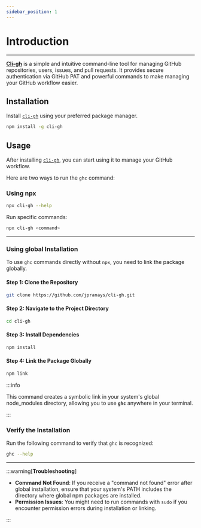 ```yaml
---
sidebar_position: 1
---
```


# Introduction
---

[**Cli-gh**](https://www.npmjs.com/package/cli-gh) is a simple and intuitive command-line tool for managing GitHub repositories, users, issues, and pull requests. It provides secure authentication via GitHub PAT and powerful commands to make managing your GitHub workflow easier.

## Installation

Install [`cli-gh`](https://www.npmjs.com/package/cli-gh) using your preferred package manager.

```bash
npm install -g cli-gh
```

## Usage

After installing [`cli-gh`](https://www.npmjs.com/package/cli-gh), you can start using it to manage your GitHub workflow.

Here are two ways to run the `ghc` command:

### Using npx

```bash
npx cli-gh --help
```

Run specific commands:

```bash
npx cli-gh <command> 
```

---------

### Using global Installation

To use `ghc` commands directly without `npx`, you need to link the package globally.

#### Step 1: Clone the Repository

```bash
git clone https://github.com/jpranays/cli-gh.git
```

#### Step 2: Navigate to the Project Directory

```bash
cd cli-gh
```

#### Step 3: Install Dependencies

```bash
npm install
```

#### Step 4: Link the Package Globally

```bash
npm link
```

:::info

This command creates a symbolic link in your system's global node_modules directory, allowing you to use **`ghc`** anywhere in your terminal.

:::

### Verify the Installation

Run the following command to verify that `ghc` is recognized:

```bash
ghc --help
```


---

:::warning[**Troubleshooting**]

- **Command Not Found**: If you receive a "command not found" error after global installation, ensure that your system's PATH includes the directory where global npm packages are installed.
- **Permission Issues**: You might need to run commands with `sudo` if you encounter permission errors during installation or linking.

:::
